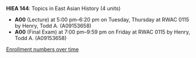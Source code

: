 **HIEA 144**: Topics in East Asian History (4 units)

- **A00** (Lecture) at 5:00 pm–6:20 pm on Tuesday, Thursday at RWAC 0115 by Henry, Todd A. (A09153658)
- **A00** (Final Exam) at 7:00 pm–9:59 pm on Friday at RWAC 0115 by Henry, Todd A. (A09153658)

[Enrollment numbers over time](./HIEA144.tsv)

